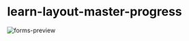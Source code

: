 # learn-layout-master-progress

![forms-preview](https://user-images.githubusercontent.com/41709736/52331764-b982a380-2a44-11e9-9966-8f9d829328e3.png)
